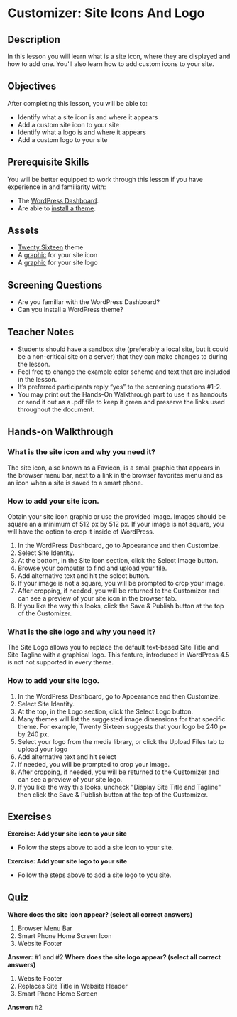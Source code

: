 # Customizer: Site Icons And Logo

## Description

In this lesson you will learn what is a site icon, where they are displayed and how to add one. You'll also learn how to add custom icons to your site.

## Objectives

After completing this lesson, you will be able to:

*   Identify what a site icon is and where it appears
*   Add a custom site icon to your site
*   Identify what a logo is and where it appears
*   Add a custom logo to your site

## Prerequisite Skills

You will be better equipped to work through this lesson if you have experience in and familiarity with:

*   The [WordPress Dashboard](https://make.wordpress.org/training/handbook/user-lessons/overview-of-the-dashboard/).
*   Are able to [install a theme](https://make.wordpress.org/training/handbook/user-lessons/choosing-and-installing-a-theme/).

## Assets

*   [Twenty Sixteen](https://wordpress.org/themes/twentysixteen/) theme
*   A [graphic](https://make.wordpress.org/training/files/2017/01/customizer-favicon.png) for your site icon
*   A [graphic](https://make.wordpress.org/training/files/2017/01/cumstomizer-logo.png) for your site logo

## Screening Questions

*   Are you familiar with the WordPress Dashboard?
*   Can you install a WordPress theme?

## Teacher Notes

*   Students should have a sandbox site (preferably a local site, but it could be a non-critical site on a server) that they can make changes to during the lesson.
*   Feel free to change the example color scheme and text that are included in the lesson.
*   It’s preferred participants reply “yes” to the screening questions #1-2.
*   You may print out the Hands-On Walkthrough part to use it as handouts or send it out as a .pdf file to keep it green and preserve the links used throughout the document.

## Hands-on Walkthrough

### What is the site icon and why you need it?

The site icon, also known as a Favicon, is a small graphic that appears in the browser menu bar, next to a link in the browser favorites menu and as an icon when a site is saved to a smart phone.

### How to add your site icon.

Obtain your site icon graphic or use the provided image. Images should be square an a minimum of 512 px by 512 px. If your image is not square, you will have the option to crop it inside of WordPress.

1.  In the WordPress Dashboard, go to Appearance and then Customize.
2.  Select Site Identity.
3.  At the bottom, in the Site Icon section, click the Select Image button.
4.  Browse your computer to find and upload your file.
5.  Add alternative text and hit the select button.
6.  If your image is not a square, you will be prompted to crop your image.
7.  After cropping, if needed, you will be returned to the Customizer and can see a preview of your site icon in the browser tab.
8.  If you like the way this looks, click the Save & Publish button at the top of the Customizer.

### What is the site logo and why you need it?

The Site Logo allows you to replace the default text-based Site Title and Site Tagline with a graphical logo. This feature, introduced in WordPress 4.5 is not not supported in every theme.

### How to add your site logo.

1.  In the WordPress Dashboard, go to Appearance and then Customize.
2.  Select Site Identity.
3.  At the top, in the Logo section, click the Select Logo button.
4.  Many themes will list the suggested image dimensions for that specific theme. For example, Twenty Sixteen suggests that your logo be 240 px by 240 px.
5.  Select your logo from the media library, or click the Upload Files tab to upload your logo
6.  Add alternative text and hit select
7.  If needed, you will be prompted to crop your image.
8.  After cropping, if needed, you will be returned to the Customizer and can see a preview of your site logo.
9.  If you like the way this looks, uncheck "Display Site Title and Tagline" then click the Save & Publish button at the top of the Customizer.

## Exercises

**Exercise: Add your site icon to your site**

*   Follow the steps above to add a site icon to your site.

**Exercise: Add your site logo to your site**

*   Follow the steps above to add a site logo to you site.

## Quiz

**Where does the site icon appear? (select all correct answers)**

1.  Browser Menu Bar
2.  Smart Phone Home Screen Icon
3.  Website Footer

**Answer:** #1 and #2 **Where does the site logo appear? (select all correct answers)**

1.  Website Footer
2.  Replaces Site Title in Website Header
3.  Smart Phone Home Screen

**Answer:** #2
